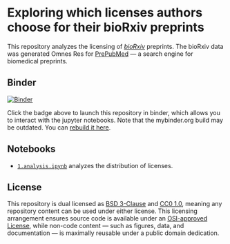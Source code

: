 # Exploring which licenses authors choose for their bioRxiv preprints

This repository analyzes the licensing of [_bioRxiv_](http://biorxiv.org/ "The
Preprint Server for Biology") preprints. The bioRxiv data was generated Omnes
Res for [PrePubMed](http://www.prepubmed.org/) — a search engine for biomedical
preprints.

## Binder

[![Binder](http://mybinder.org/badge.svg)](http://mybinder.org:/repo/dhimmel/biorxiv-licenses)

Click the badge above to launch this repository in binder, which allows you to
interact with the jupyter notebooks. Note that the mybinder.org build may be
outdated. You can [rebuild it
here](http://mybinder.org/status/dhimmel/biorxiv-licenses).

## Notebooks

+ [`1.analysis.ipynb`](1.analysis.ipynb) analyzes the distribution of licenses.

## License

This repository is dual licensed as [BSD 3-Clause](LICENSE-BSD.md) and [CC0
1.0](LICENSE-CC0.md), meaning any repository content can be used under either
license. This licensing arrangement ensures source code is available under an
[OSI-approved License](https://opensource.org/licenses/alphabetical), while
non-code content — such as figures, data, and documentation — is maximally
reusable under a public domain dedication.
